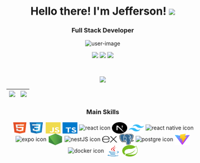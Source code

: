 <h1 align="center"> Hello there! I'm Jefferson! <img src="https://i.red d.it/26s9eejm8vz51.png" width="60px"></h1>
<div style="display: inline_block" align="center">
  <h3 align="center"> Full Stack Developer</h3> 

  <p align="center"><img alt="user-image" src="https://user-images.githubusercontent.com/74038190/212748842-9fcbad5b-6173-4175-8a61-521f3dbb7514.gif" width="50%"></p>
</div>
<div align="center">

  <a href = "mailto:jj.oliveira2118@gmail.com"><img src="https://img.shields.io/badge/Gmail-D14836?style=for-the-badge&logo=gmail&logoColor=white" target="_blank" /></a>
  <a href="https://www.linkedin.com/in/jeffersonjcoliveira" target="_blank"><img src="https://img.shields.io/badge/-LinkedIn-%230077B5?style=for-the-badge&logo=logmein&logoColor=white" target="_blank" /></a> 
  <a href="https://2j-app.vercel.app/" target="_blank"><img src="https://img.shields.io/badge/Portfolio-255E63?style=for-the-badge&logo=About.me&logoColor=white" target="_blank" /></a> 
  </div>
  &nbsp;

<div align="center">

![](https://github-profile-summary-cards.vercel.app/api/cards/profile-details?username=2joliveira&theme=github_dark)


| ![](https://github-readme-stats.vercel.app/api/top-langs/?username=2joliveira&layout=compact&langs_count=7&theme=github_dark) | ![](https://github-readme-streak-stats.herokuapp.com/?user=2joliveira&theme=github_dark&hide_format=j%20M%5B%20Y%5D&fire=DD0000&ring=52DD81&dates=52DD81&stroke=ABCFDD) |
| :-: | :-: |

</div>
  
<div style="display: inline_block" align="center">
  <h3 align="center">Main Skills</h3>  
  <img align="center" alt="html icon" height="30" width="40" src="https://raw.githubusercontent.com/devicons/devicon/master/icons/html5/html5-original.svg" />
  <img align="center" alt="css icon" height="30" width="40" src="https://raw.githubusercontent.com/devicons/devicon/master/icons/css3/css3-original.svg" /> 
  <img align="center" alt="js icon" height="30" width="40" src="https://raw.githubusercontent.com/devicons/devicon/master/icons/javascript/javascript-plain.svg" />
  <img align="center" alt="typescript icon" height="30" width="40" src="https://raw.githubusercontent.com/devicons/devicon/master/icons/typescript/typescript-plain.svg" />
  <img align="center" alt="react icon" height="30" width="40" src="https://cdn.jsdelivr.net/gh/devicons/devicon@latest/icons/react/react-original-wordmark.svg"  />  
  <img align="center" alt="next icon" height="30" width="40" src="https://raw.githubusercontent.com/devicons/devicon/master/icons/nextjs/nextjs-original.svg" /> 
  <img align="center" alt="tailwindcss icon" height="30" width="40" src="https://raw.githubusercontent.com/devicons/devicon/master/icons/tailwindcss/tailwindcss-original.svg" />
  <img align="center" alt="react native icon" height="30" width="40" src="https://cdn.jsdelivr.net/gh/devicons/devicon@latest/icons/reactnative/reactnative-original-wordmark.svg" />
  <img align="center" alt="expo icon" height="30" width="40" src="https://cdn.jsdelivr.net/gh/devicons/devicon@latest/icons/expo/expo-original-wordmark.svg" />
  <img align="center" alt="nodeJS icon" height="30" width="40" src="https://raw.githubusercontent.com/devicons/devicon/master/icons/nodejs/nodejs-original.svg" />
  <img align="center" alt="nestJS icon" height="30" width="40" src="https://cdn.jsdelivr.net/gh/devicons/devicon@latest/icons/nestjs/nestjs-original.svg" />
  <img align="center" alt="express icon" height="30" width="40" src="https://raw.githubusercontent.com/devicons/devicon/master/icons/express/express-original.svg" />
  <img align="center" alt="postgre icon" height="30" width="40" src="https://raw.githubusercontent.com/devicons/devicon/master/icons/postgresql/postgresql-original.svg" />
  <img align="center" alt="postgre icon" height="30" width="40" src="https://cdn.jsdelivr.net/gh/devicons/devicon@latest/icons/prisma/prisma-original.svg" />
  <img align="center" alt="vite icon" height="30" width="40" src="https://raw.githubusercontent.com/devicons/devicon/master/icons/vitejs/vitejs-original.svg" />
  <img align="center" alt="docker icon" height="30" width="40" src="https://cdn.jsdelivr.net/gh/devicons/devicon@latest/icons/docker/docker-original.svg" />
  <img align="center" alt="java icon" height="30" width="40" src="https://raw.githubusercontent.com/devicons/devicon/master/icons/java/java-original.svg" />
  <img align="center" alt="spring boot icon" height="30" width="40" src="https://raw.githubusercontent.com/devicons/devicon/master/icons/spring/spring-original.svg" />
</div>
